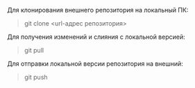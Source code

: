 Для клонирования внешнего репозитория на
локальный ПК:

> git clone <url-адрес репозитория>

Для получения изменений и слияния с локальной версией:

> git pull 

Для отправки локальной версии репозитория на внешний:

> git push